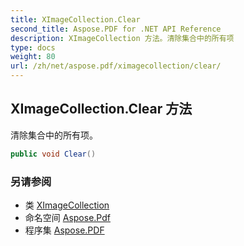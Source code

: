 ```yaml
---
title: XImageCollection.Clear
second_title: Aspose.PDF for .NET API Reference
description: XImageCollection 方法。清除集合中的所有项
type: docs
weight: 80
url: /zh/net/aspose.pdf/ximagecollection/clear/
---
```

## XImageCollection.Clear 方法

清除集合中的所有项。

```csharp
public void Clear()
```

### 另请参阅

* 类 [XImageCollection](../)
* 命名空间 [Aspose.Pdf](../../../aspose.pdf/)
* 程序集 [Aspose.PDF](../../../)